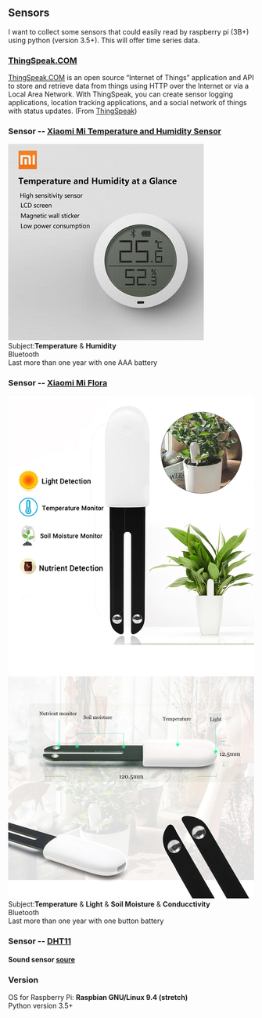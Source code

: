 ## Sensors
I want to collect some sensors that could easily read by raspberry pi (3B+) using python (version 3.5+). This will offer time series data.   

### [ThingSpeak.COM](/Sensors/ThingSpeak.COM/)
[ThingSpeak.COM](https://github.com/iobridge/thingspeak) is an open source “Internet of Things” application and API to store and retrieve data from things using HTTP over the Internet or via a Local Area Network. With ThingSpeak, you can create sensor logging applications, location tracking applications, and a social network of things with status updates. (From [ThingSpeak](https://github.com/iobridge/thingspeak/blob/master/README.textile))   

### Sensor -- [Xiaomi Mi Temperature and Humidity Sensor](/Sensors/MiTemperatureHumiditySensor/README.md)
![Xiaomi Mi Temperature and Humidity Sensor](/figures/Mi-Temperature-Humidity-Sensor.jpg)   
Subject:**Temperature** & **Humidity**    
Bluetooth   
Last more than one year with one AAA battery   


### Sensor -- [Xiaomi Mi Flora](/Sensors/Miflora/)
![Xiaomi Mi Flora](/figures/MiFlora.jpg)   
Subject:**Temperature** & **Light** & **Soil Moisture** & **Conducctivity**   
Bluetooth   
Last more than one year with one button battery   

### Sensor -- [DHT11](/Sensors/DHT11/)

#### Sound sensor [soure](https://www.instructables.com/id/Sound-Sensor-Raspberry-Pi/)   

### Version
OS for Raspberry Pi: **Raspbian GNU/Linux 9.4 (stretch)**   
Python version 3.5+

